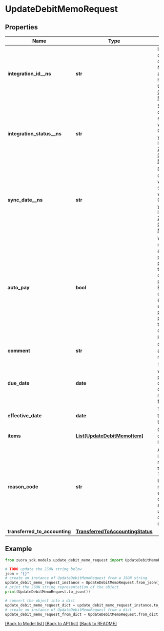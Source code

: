 # UpdateDebitMemoRequest


## Properties

Name | Type | Description | Notes
------------ | ------------- | ------------- | -------------
**integration_id__ns** | **str** | ID of the corresponding object in NetSuite. Only available if you have installed the [Zuora Connector for NetSuite](https://www.zuora.com/connect/app/?appId&#x3D;265).  | [optional] 
**integration_status__ns** | **str** | Status of the debit memo&#39;s synchronization with NetSuite. Only available if you have installed the [Zuora Connector for NetSuite](https://www.zuora.com/connect/app/?appId&#x3D;265).  | [optional] 
**sync_date__ns** | **str** | Date when the debit memo was synchronized with NetSuite. Only available if you have installed the [Zuora Connector for NetSuite](https://www.zuora.com/connect/app/?appId&#x3D;265).  | [optional] 
**auto_pay** | **bool** | Whether debit memos are automatically picked up for processing in the corresponding payment run.   By default, debit memos are automatically picked up for processing in the corresponding payment run.  | [optional] 
**comment** | **str** | Comments about the debit memo.  | [optional] 
**due_date** | **date** | The date by which the payment for the debit memo is due, in &#x60;yyyy-mm-dd&#x60; format.  | [optional] 
**effective_date** | **date** | The date when the debit memo takes effect.  | [optional] 
**items** | [**List[UpdateDebitMemoItem]**](UpdateDebitMemoItem.md) | Container for debit memo items.  | [optional] 
**reason_code** | **str** | A code identifying the reason for the transaction. The value must be an existing reason code or empty. If you do not specify a value, Zuora uses the default reason code  | [optional] 
**transferred_to_accounting** | [**TransferredToAccountingStatus**](TransferredToAccountingStatus.md) |  | [optional] 

## Example

```python
from zuora_sdk.models.update_debit_memo_request import UpdateDebitMemoRequest

# TODO update the JSON string below
json = "{}"
# create an instance of UpdateDebitMemoRequest from a JSON string
update_debit_memo_request_instance = UpdateDebitMemoRequest.from_json(json)
# print the JSON string representation of the object
print(UpdateDebitMemoRequest.to_json())

# convert the object into a dict
update_debit_memo_request_dict = update_debit_memo_request_instance.to_dict()
# create an instance of UpdateDebitMemoRequest from a dict
update_debit_memo_request_from_dict = UpdateDebitMemoRequest.from_dict(update_debit_memo_request_dict)
```
[[Back to Model list]](../README.md#documentation-for-models) [[Back to API list]](../README.md#documentation-for-api-endpoints) [[Back to README]](../README.md)



